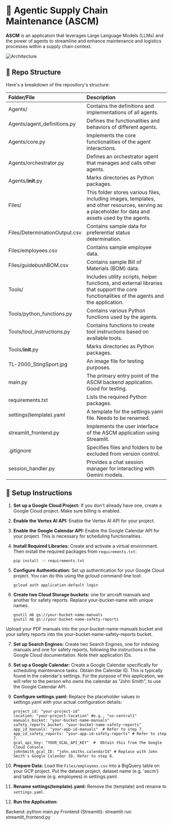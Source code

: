 # 🤖 Agentic Supply Chain Maintenance (ASCM)

**ASCM** is an application that leverages Large Language Models (LLMs) and the power of agents to streamline and enhance maintenance and logistics processes within a supply chain context.

![Architecture](Files/architecture.png)

## 📂 Repo Structure
Here's a breakdown of the repository's structure:


|Folder/File|Description|
|:---|:---|
|Agents/|Contains the definitions and implementations of all agents.|
|Agents/agent_definitions.py|Defines the functionalities and behaviors of different agents.|
|Agents/core.py|Implements the core functionalities of the agent interactions.|
|Agents/orchestrator.py|Defines an orchestrator agent that manages and calls other agents.|
|Agents/__init__.py|Marks directories as Python packages.|
|Files/|This folder stores various files, including images, templates, and other resources, serving as a placeholder for data and assets used by the agents.|
|Files/DeterminationOutput.csv|Contains sample data for preferential status determination.|
|Files/employees.csv|Contains sample employee data.|
|Files/guidebushBOM.csv|Contains sample Bill of Materials (BOM) data.|
|Tools/|Includes utility scripts, helper functions, and external libraries that support the core functionalities of the agents and the application.|
|Tools/python_functions.py|Contains various Python functions used by the agents.|
|Tools/tool_instructions.py |Contains functions to create tool instructions based on available tools.|
|Tools/__init__.py|Marks directories as Python packages.|
|TL-2000_StingSport.jpg|An image file for testing purposes.|
|main.py|The primary entry point of the ASCM backend application. Good for testing.|
|requirements.txt|Lists the required Python packages.|
|settings(template).yaml|A template for the settings.yaml file. Needs to be renamed.|
|streamlit_frontend.py|Implements the user interface of the ASCM application using Streamlit.|
|.gitignore|Specifies files and folders to be excluded from version control.|
|session_handler.py|Provides a chat session manager for interacting with Gemini models.|


## 🚀 Setup Instructions

1. **Set up a Google Cloud Project:** If you don't already have one, create a Google Cloud project. Make sure billing is enabled.

2. **Enable the Vertex AI API:** Enable the Vertex AI API for your project.

3. **Enable the Google Calendar API:** Enable the Google Calendar API for your project.  This is necessary for scheduling functionalities.

4. **Install Required Libraries:** Create and activate a virtual environment. Then install the required packages from `requirements.txt`:
   ```bash
   pip install -r requirements.txt
   ```

5. **Configure Authentication:** Set up authentication for your Google Cloud project. You can do this using the gcloud command-line tool:

    ```
    gcloud auth application-default login
    ```


6. **Create two Cloud Storage buckets:** one for aircraft manuals and another for safety reports. Replace your-bucket-name with unique names.
    ```
    gsutil mb gs://your-bucket-name-manuals
    gsutil mb gs://your-bucket-name-safety-reports
    ```

Upload your PDF manuals into the your-bucket-name-manuals bucket and your safety reports into the your-bucket-name-safety-reports bucket.

7. **Set up Search Engines:** Create two Search Engines, one for indexing manuals and one for safety reports, following the instructions in the Google Cloud documentation. Note their application IDs.

8. **Set up a Google Calendar:** Create a Google Calendar specifically for scheduling maintenance tasks. Obtain the Calendar ID. This is typically found in the calendar's settings. For the purpose of this application, we will refer to the person who owns the calendar as "John Smith", to use the Google Calendar API.

9. **Configure settings.yaml:** Replace the placeholder values in settings.yaml with your actual configuration details:

    ```
    project_id: "your-project-id"
    location: "your-project-location" #e.g., "us-central1"
    manuals_bucket: "your-bucket-name-manuals"
    safety_reports_bucket: "your-bucket-name-safety-reports"
    app_id_manuals: "your-app-id-manuals"  # Refer to step 7.
    app_id_safety_reports: "your-app-id-safety-reports" # Refer to step 7.
    gcal_api_key: "YOUR_GCAL_API_KEY"  #  Obtain this from the Google Cloud Console.
    johnSmith_gcal_ID: "john.smiths.calendarId" # Replace with John Smith's Google Calendar ID. Refer to step 8.
    ```


10. **Prepare Data:** Load the ```Files/employees.csv``` into a BigQuery table on your GCP project. Put the dataset project, dataset name (e.g. 'ascm') and table name (e.g. employees) in settings.yaml.

11. **Rename settings(template).yaml:** Remove the (template) and rename to ```settings.yaml```.


12. **Run the Application:**

Backend: python main.py
Frontend (Streamlit): streamlit run streamlit_frontend.py



